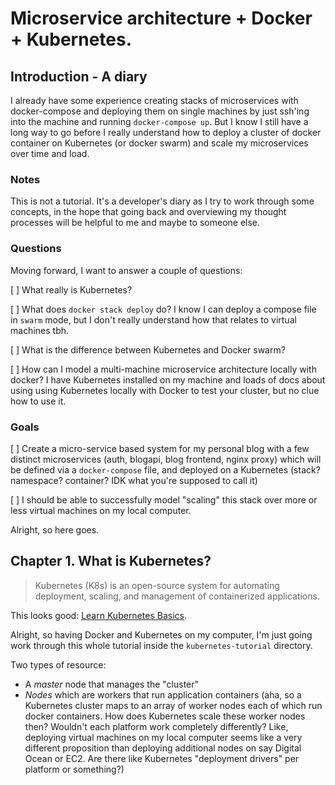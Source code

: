# Microservice architecture + Docker + Kubernetes.

## Introduction - A diary

I already have some experience creating stacks of microservices with docker-compose and deploying them on single machines by just ssh'ing into the machine and running `docker-compose up`. But I know I still have a long way to go before I really understand how to deploy a cluster of docker container on Kubernetes (or docker swarm) and scale my microservices over time and load.

### Notes

This is not a tutorial. It's a developer's diary as I try to work through some concepts, in the hope that going back and overviewing my thought processes will be helpful to me and maybe to someone else.

### Questions

Moving forward, I want to answer a couple of questions:

[ ] What really is Kubernetes?

[ ] What does `docker stack deploy` do? I know I can deploy a compose file in `swarm` mode, but I don't really understand how that relates to virtual machines tbh.

[ ] What is the difference between Kubernetes and Docker swarm?

[ ] How can I model a multi-machine microservice architecture locally with docker? I have Kubernetes installed on my machine and loads of docs about using using Kubernetes locally with Docker to test your cluster, but no clue how to use it.

### Goals

[ ] Create a micro-service based system for my personal blog with a few distinct microservices (auth, blogapi, blog frontend, nginx proxy) which will be defined via a `docker-compose` file, and deployed on a Kubernetes (stack? namespace? container? IDK what you're supposed to call it)

[ ] I should be able to successfully model "scaling" this stack over more or less virtual machines on my local computer.

Alright, so here goes.

## Chapter 1. What is Kubernetes?

> Kubernetes (K8s) is an open-source system for automating deployment, scaling, and management of containerized applications.

This looks good: [Learn Kubernetes Basics](https://kubernetes.io/docs/tutorials/kubernetes-basics/).

Alright, so having Docker and Kubernetes on my computer, I'm just going work through this whole tutorial inside the `kubernetes-tutorial` directory.

Two types of resource:

- A _master_ node that manages the "cluster"
- _Nodes_ which are workers that run application containers (aha, so a Kubernetes cluster maps to an array of worker nodes each of which run docker containers. How does Kubernetes scale these worker nodes then? Wouldn't each platform work completely differently? Like, deploying virtual machines on my local computer seems like a very different proposition than deploying additional nodes on say Digital Ocean or EC2. Are there like Kubernetes "deployment drivers" per platform or something?)
